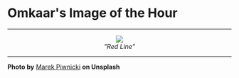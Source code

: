 # Omkaar's Image of the Hour

---

<div align="center">

<a href="https://unsplash.com/photos/a-person-admiring-the-sunset-over-mountains-YZFkznEvbPk">
  <img src="https://images.unsplash.com/photo-1749497683197-ae96f3cb92f4?crop=entropy&cs=tinysrgb&fit=max&fm=jpg&ixid=M3w3NjA2Nzh8MHwxfHJhbmRvbXx8fHx8fHx8fDE3NTE1MjYwMDB8&ixlib=rb-4.1.0&q=80&w=1080" style="max-width:100%; height:auto;">
</a>

<br>
<i>"Red Line"</i>

</div>

---

**Photo by** [Marek Piwnicki](https://unsplash.com/@marekpiwnicki) **on Unsplash**
